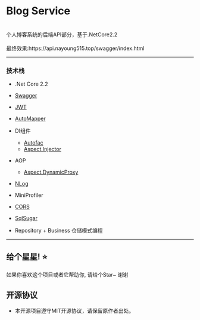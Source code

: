 
# Blog Service
<br>
个人博客系统的后端API部分，基于.NetCore2.2
<br>
<br>
最终效果:https://api.nayoung515.top/swagger/index.html


*********************************************************

### 技术栈

- .Net Core 2.2 

- [Swagger](https://swagger.io/)

- [JWT](https://jwt.io/)

- [AutoMapper](http://automapper.org/)

- DI组件
  
  - [Autofac](https://autofaccn.readthedocs.io/zh/latest/)
  - [Aspect.Injector](https://github.com/dotnetcore/AspectCore-Framework/blob/master/docs/injector.md)

- AOP
   - [Aspect.DynamicProxy](https://github.com/dotnetcore/AspectCore-Framework/blob/master/docs/injector.md)
   
- [NLog](https://github.com/NLog/NLog/wiki/Getting-started-with-ASP.NET-Core-2)

- MiniProfiler

- [CORS](https://miniprofiler.com/dotnet/AspDotNetCore)

- [SqlSugar](https://github.com/sunkaixuan/SqlSugar)

- Repository + Business 仓储模式编程


*********************************************************

## 给个星星! ⭐️
如果你喜欢这个项目或者它帮助你, 请给个Star~ 谢谢


## 开源协议
- 本开源项目遵守MIT开源协议，请保留原作者出处。

